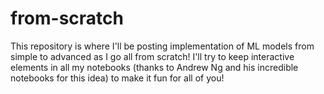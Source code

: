 # from-scratch
This repository is where I'll be posting implementation of ML models from simple to advanced as I go all from scratch!
I'll try to keep interactive elements in all my notebooks (thanks to Andrew Ng and his incredible notebooks for this idea) to make it fun for all of you!

